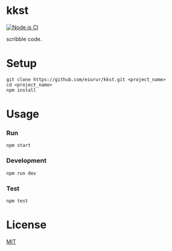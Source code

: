 # kkst

[![Node.js CI](https://github.com/eiurur/kkst/actions/workflows/node.js.yml/badge.svg?branch=master)](https://github.com/eiurur/kkst/actions/workflows/node.js.yml)

scribble code.

# Setup

    git clone https://github.com/eiurur/kkst.git <project_name>
    cd <project_name>
    npm install

# Usage

### Run

    npm start

### Development

    npm run dev

### Test

    npm test

# License

[MIT](https://github.com/eiurur/kkst/raw/master/LICENSE)
